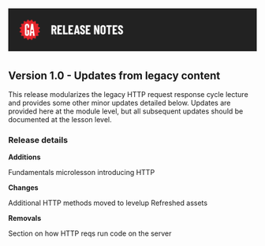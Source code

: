 # ![Release Notes](../assets/release-notes.png)

## Version 1.0 - Updates from legacy content

This release modularizes the legacy HTTP request response cycle lecture and provides some other minor updates detailed below. Updates are provided here at the module level, but all subsequent updates should be documented at the lesson level.

### Release details

**Additions**

Fundamentals microlesson introducing HTTP

**Changes**

Additional HTTP methods moved to levelup
Refreshed assets

**Removals**

Section on how HTTP reqs run code on the server

